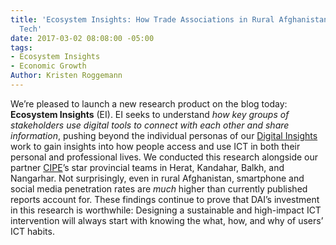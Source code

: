 ```yaml
---
title: 'Ecosystem Insights: How Trade Associations in Rural Afghanistan Use Mobile
  Tech'
date: 2017-03-02 08:08:00 -05:00
tags:
- Ecosystem Insights
- Economic Growth
Author: Kristen Roggemann
---
```


We’re pleased to launch a new research product on the blog today: **Ecosystem Insights** (EI). EI seeks to understand *how key groups of stakeholders use digital tools to connect with each other and share information*, pushing beyond the individual personas of our [Digital Insights](https://dai-global-digital.com/tags/?tag=digital-insights) work to gain insights into how people access and use ICT in both their personal and professional lives. We conducted this research alongside our partner [CIPE](http://www.cipe.org/)’s star provincial teams in Herat, Kandahar, Balkh, and Nangarhar. Not surprisingly, even in rural Afghanistan, smartphone and social media penetration rates are *much* higher than currently published reports account for. These findings continue to prove that DAI’s investment in this research is worthwhile: Designing a sustainable and high-impact ICT intervention will always start with knowing the what, how, and why of users’ ICT habits.

<!--more-->

<script id="infogram_0_c52389b1-3821-4909-bcdc-d2f950127e32" title="Ecosystem Insights, Afghanistan" src="//e.infogr.am/js/dist/embed.js?5zI" type="text/javascript"></script>